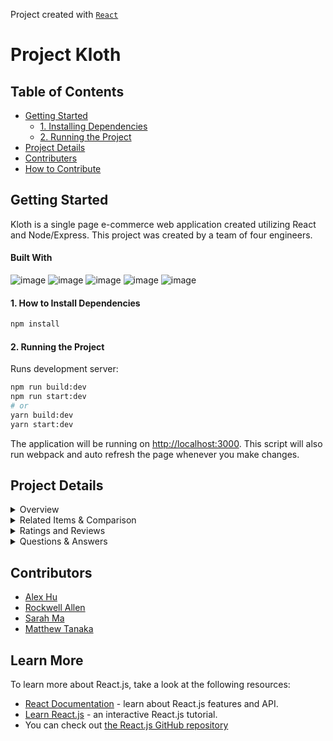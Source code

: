 Project created with [`React`](https://github.com/facebook/react)
# Project Kloth

## Table of Contents
- [Getting Started](#getting-started)
  - [1. Installing Dependencies](#1-how-to-install-dependencies)
  - [2. Running the Project](#2-running-the-project)
- [Project Details](#project-details)
- [Contributers](#contributors)
- [How to Contribute](#how-to-contribute)

## Getting Started
Kloth is a single page e-commerce web application created utilizing React and Node/Express. This project was created by a team of four engineers.
#### Built With
![image](https://img.shields.io/badge/React-20232A?style=for-the-badge&logo=react&logoColor=61DAFB)
![image](https://img.shields.io/badge/Node.js-339933?style=for-the-badge&logo=nodedotjs&logoColor=white)
![image](https://img.shields.io/badge/Express.js-000000?style=for-the-badge&logo=express&logoColor=white)
![image](https://img.shields.io/badge/Material%20UI-007FFF?style=for-the-badge&logo=mui&logoColor=white)
![image](https://img.shields.io/badge/Jest-C21325?style=for-the-badge&logo=jest&logoColor=white)

#### 1. How to Install Dependencies
```bash
npm install
```

#### 2. Running the Project
Runs development server:
```bash
npm run build:dev
npm run start:dev
# or
yarn build:dev
yarn start:dev
```
The application will be running on [http://localhost:3000](http://localhost:3000).
This script will also run webpack and auto refresh the page whenever you make changes.


## Project Details

<details>
  <summary>Overview</summary>
	
- #### Product Information
	
  The top right will have essential product information such as category, name, price, and average star ratings (if reviews exist). 
- #### Image Gallery
	
  Shoppers can see in the image gallery the photos of the current product and its default style. There is a bar to the left of the image gallery that contains more       photos for the shopper to look through. Clicking on the main image will also generate a closable popup of that image. 
- #### Style Selector
	
  Each product can have multiple styles, and they will appear as bubbles users can select between. Selecting a new style will also change the image gallery to reflect   a new set of photos.
	
- #### Add to Cart
	
  If a style is in stock, the size and quantity dropdowns will allow selection and shoppers can add to cart.
	
- #### Share to Facebook, Twitter, and Pinterest
</details>

<details>
  <summary>Related Items & Comparison</summary>	
	
- #### Related Products List
1. Displays a list of products related to the product currently being viewed.
	
2. Clicking on a single product card will navigate to the detail page for that product
	
3. Clicking on the star displays a comparison modal comparing the details of the product of the current page to those of the product that was selected from this          list.
	
- #### Related Products Carousel Behavior
  Related products are listed as cards in a carousel fashion scrolling horizontally

- #### Your Outfit List
1. Displays a custom list of products created by the user which the user has selected to group together as an outfit.
	
2. Clicking on a single product card will navigate to the detail page for that product
	
3. Clicking on the X removes the product card from the outfit list

- #### Outfit Carousel Behavior
1. Outfit is listed as cards in a carousel fashion scrolling horizontally
	
2. Clicking on the ‘+’ icon adds the currently viewed product to the outfit list

</details>

<details>
  <summary>Ratings and Reviews</summary>
  
- #### See list of reviews for current product 2 at a time
- #### Write new review

![read and write review](./public/gifs/reviews/reviews_render_and_write.gif)

- #### Filter list of reviews by star count, helpfulness, and most recent

![filtering reviews](./public/gifs/reviews/reviews_filters.gif)
</details>

<details>
  <summary>Questions & Answers</summary>
	
- #### Questions List
	
  Displays a list of up to 4 questions about an item. By clicking additional questions, you 
  can render the rest of the questions. All questions are sorted by their helpful rating.
	
- #### Individual Question
	
  Each question can be marked as helpful or reported to be removed. Each question will  also show up to 2 corresponding answers where more can be generated by clicking   more answers. Answers from the seller will be prioritized to the top of the list. 
	
- #### Search Questions
	
  You can search for specific questions in the search bar that will filter the list to only those  that match the search.
	
- #### Add a Question
	
  Modal pop out that will allow the user to add a question for a given product.
	
- ####  Add an Answer Modal
	
  Modal pop out that will allow the user to add an answer for a given question.
	
</details>

## Contributors
* [Alex Hu](https://github.com/gunpowder66)
* [Rockwell Allen](https://github.com/Rockwell55)
* [Sarah Ma](https://github.com/sarahma123)
* [Matthew Tanaka](https://github.com/matttanaka)

## Learn More
To learn more about React.js, take a look at the following resources:
- [React Documentation](https://reactjs.org/docs/getting-started.html) - learn about React.js features and API.
- [Learn React.js](https://reactjs.org/tutorial/tutorial.html) - an interactive React.js tutorial.
- You can check out [the React.js GitHub repository](https://github.com/facebook/react)




